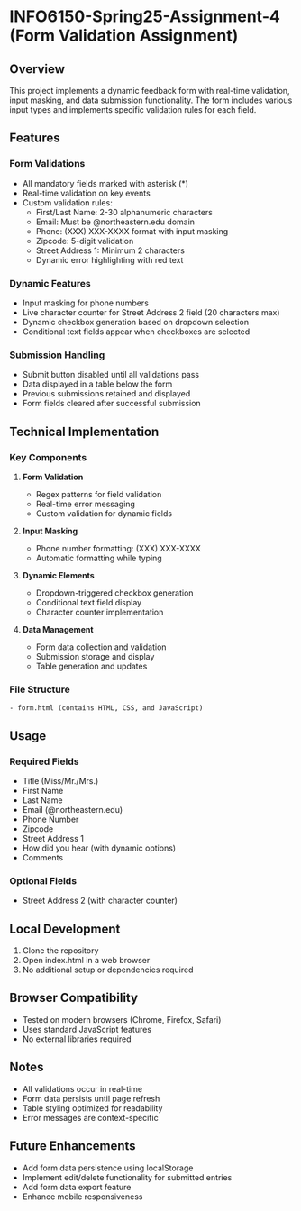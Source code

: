 # INFO6150-Spring25-Assignment-4 (Form Validation Assignment)

## Overview
This project implements a dynamic feedback form with real-time validation, input masking, and data submission functionality. The form includes various input types and implements specific validation rules for each field.

## Features

### Form Validations
- All mandatory fields marked with asterisk (*)
- Real-time validation on key events
- Custom validation rules:
  - First/Last Name: 2-30 alphanumeric characters
  - Email: Must be @northeastern.edu domain
  - Phone: (XXX) XXX-XXXX format with input masking
  - Zipcode: 5-digit validation
  - Street Address 1: Minimum 2 characters
  - Dynamic error highlighting with red text

### Dynamic Features
- Input masking for phone numbers
- Live character counter for Street Address 2 field (20 characters max)
- Dynamic checkbox generation based on dropdown selection
- Conditional text fields appear when checkboxes are selected

### Submission Handling
- Submit button disabled until all validations pass
- Data displayed in a table below the form
- Previous submissions retained and displayed
- Form fields cleared after successful submission

## Technical Implementation

### Key Components
1. **Form Validation**
   - Regex patterns for field validation
   - Real-time error messaging
   - Custom validation for dynamic fields

2. **Input Masking**
   - Phone number formatting: (XXX) XXX-XXXX
   - Automatic formatting while typing

3. **Dynamic Elements**
   - Dropdown-triggered checkbox generation
   - Conditional text field display
   - Character counter implementation

4. **Data Management**
   - Form data collection and validation
   - Submission storage and display
   - Table generation and updates

### File Structure
```
- form.html (contains HTML, CSS, and JavaScript)
```

## Usage

### Required Fields
- Title (Miss/Mr./Mrs.)
- First Name
- Last Name
- Email (@northeastern.edu)
- Phone Number
- Zipcode
- Street Address 1
- How did you hear (with dynamic options)
- Comments

### Optional Fields
- Street Address 2 (with character counter)

## Local Development
1. Clone the repository
2. Open index.html in a web browser
3. No additional setup or dependencies required

## Browser Compatibility
- Tested on modern browsers (Chrome, Firefox, Safari)
- Uses standard JavaScript features
- No external libraries required

## Notes
- All validations occur in real-time
- Form data persists until page refresh
- Table styling optimized for readability
- Error messages are context-specific

## Future Enhancements
- Add form data persistence using localStorage
- Implement edit/delete functionality for submitted entries
- Add form data export feature
- Enhance mobile responsiveness
